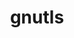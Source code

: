 ---
title: "gnutls"
layout: cache
categories: [package, develop]
meta: {"compilers": ["apple-clang@=16.0.0", "gcc@=10.2.1", "gcc@=10.5.0", "gcc@=11.4.0", "gcc@=13.3.0", "gcc@=7.5.0"], "num_specs": 20, "num_specs_by_stack": {"developer-tools": 3, "developer-tools-aarch64-linux-gnu": 4, "developer-tools-darwin": 3, "developer-tools-manylinux2014": 1, "developer-tools-x86_64_v3-linux-gnu": 4, "hep": 5, "root": 20}, "oss": ["centos7", "rhel8", "sequoia", "ubuntu18.04", "ubuntu22.04"], "platforms": ["darwin", "linux"], "stacks": ["developer-tools", "developer-tools-aarch64-linux-gnu", "developer-tools-darwin", "developer-tools-manylinux2014", "developer-tools-x86_64_v3-linux-gnu", "hep", "root"], "targets": ["aarch64", "x86_64_v3"], "versions": ["3.8.3", "3.8.8", "3.8.9"]}
spec_details: [{"compiler": "gcc@=11.4.0", "hash": "5rcksrctymelgxbpiyqjrrqv6pspj5jf", "os": "ubuntu22.04", "platform": "linux", "size": "-", "stacks": ["hep", "root"], "target": "x86_64_v3", "variants": ["+brotli", "build_system=autotools", "+zlib", "+zstd"], "versions": ["3.8.9"]}, {"compiler": "gcc@=7.5.0", "hash": "6g57x6vfiv3ktj2vjhm5fopsocrqrwsc", "os": "ubuntu18.04", "platform": "linux", "size": "-", "stacks": ["developer-tools", "root"], "target": "x86_64_v3", "variants": ["build_system=autotools", "~guile", "+zlib"], "versions": ["3.8.3"]}, {"compiler": "gcc@=11.4.0", "hash": "dv3zk4ncotzhwj6cgikdv56jz6z4oj2s", "os": "ubuntu22.04", "platform": "linux", "size": "-", "stacks": ["hep", "root"], "target": "x86_64_v3", "variants": ["+brotli", "build_system=autotools", "+zlib", "+zstd"], "versions": ["3.8.9"]}, {"compiler": "gcc@=7.5.0", "hash": "eon2dcjkn7innr3swgdyjvrxmyplt3kd", "os": "ubuntu18.04", "platform": "linux", "size": "-", "stacks": ["developer-tools", "root"], "target": "x86_64_v3", "variants": ["build_system=autotools", "~guile", "+zlib"], "versions": ["3.8.3"]}, {"compiler": "gcc@=13.3.0", "hash": "ew5pshjwzis5yaw5gzid2qpzmmacnr44", "os": "rhel8", "platform": "linux", "size": "-", "stacks": ["developer-tools-aarch64-linux-gnu", "root"], "target": "aarch64", "variants": ["+brotli", "build_system=autotools", "+zlib", "+zstd"], "versions": ["3.8.8"]}, {"compiler": "gcc@=11.4.0", "hash": "fft4se6tyk3wxvlsyk2ef753475kly4u", "os": "ubuntu22.04", "platform": "linux", "size": "-", "stacks": ["hep", "root"], "target": "x86_64_v3", "variants": ["+brotli", "build_system=autotools", "+zlib", "+zstd"], "versions": ["3.8.8"]}, {"compiler": "gcc@=7.5.0", "hash": "hqwvrpfoudazveescvz6ebdmyj3ztuyi", "os": "ubuntu18.04", "platform": "linux", "size": "-", "stacks": ["developer-tools", "root"], "target": "x86_64_v3", "variants": ["build_system=autotools", "~guile", "+zlib"], "versions": ["3.8.3"]}, {"compiler": "gcc@=11.4.0", "hash": "jo6dljs4lh7kb2pnmbn6nvz3cebr6zm6", "os": "ubuntu22.04", "platform": "linux", "size": "-", "stacks": ["hep", "root"], "target": "x86_64_v3", "variants": ["+brotli", "build_system=autotools", "+zlib", "+zstd"], "versions": ["3.8.9"]}, {"compiler": "gcc@=10.5.0", "hash": "k3medzwayjwtgpfds2zpdnsw2yzumppo", "os": "centos7", "platform": "linux", "size": "-", "stacks": ["developer-tools-x86_64_v3-linux-gnu", "root"], "target": "x86_64_v3", "variants": ["+brotli", "build_system=autotools", "+zlib", "+zstd"], "versions": ["3.8.9"]}, {"compiler": "gcc@=13.3.0", "hash": "mau3lexd5kvcvgmgr2vdti7ciockgvrr", "os": "rhel8", "platform": "linux", "size": "-", "stacks": ["developer-tools-aarch64-linux-gnu", "root"], "target": "aarch64", "variants": ["+brotli", "build_system=autotools", "+zlib", "+zstd"], "versions": ["3.8.9"]}, {"compiler": "gcc@=13.3.0", "hash": "modzjiz4wciifmzfgfl5oo4675jhl4jb", "os": "rhel8", "platform": "linux", "size": "-", "stacks": ["developer-tools-aarch64-linux-gnu", "root"], "target": "aarch64", "variants": ["+brotli", "build_system=autotools", "+zlib", "+zstd"], "versions": ["3.8.9"]}, {"compiler": "gcc@=13.3.0", "hash": "owlju3awtsosh4ctwpmrptedtn3p3cs3", "os": "rhel8", "platform": "linux", "size": "-", "stacks": ["developer-tools-aarch64-linux-gnu", "root"], "target": "aarch64", "variants": ["+brotli", "build_system=autotools", "+zlib", "+zstd"], "versions": ["3.8.9"]}, {"compiler": "gcc@=11.4.0", "hash": "qlsml3f3j3yd56pzu5pzjpm5izvrkwj4", "os": "ubuntu22.04", "platform": "linux", "size": "-", "stacks": ["hep", "root"], "target": "x86_64_v3", "variants": ["+brotli", "build_system=autotools", "+zlib", "+zstd"], "versions": ["3.8.9"]}, {"compiler": "gcc@=10.5.0", "hash": "r4xhtzm7bqxzmg63dwyuaoklrz3mlx4m", "os": "centos7", "platform": "linux", "size": "-", "stacks": ["developer-tools-x86_64_v3-linux-gnu", "root"], "target": "x86_64_v3", "variants": ["+brotli", "build_system=autotools", "+zlib", "+zstd"], "versions": ["3.8.9"]}, {"compiler": "apple-clang@=16.0.0", "hash": "rdoup5aw7xz2d2t4z6gikqgf3iogsme2", "os": "sequoia", "platform": "darwin", "size": "-", "stacks": ["developer-tools-darwin", "root"], "target": "aarch64", "variants": ["+brotli", "build_system=autotools", "+zlib", "+zstd"], "versions": ["3.8.9"]}, {"compiler": "gcc@=10.5.0", "hash": "s2jka4pzimwmi3s464zi27wkqtcxgq7f", "os": "centos7", "platform": "linux", "size": "-", "stacks": ["developer-tools-x86_64_v3-linux-gnu", "root"], "target": "x86_64_v3", "variants": ["+brotli", "build_system=autotools", "+zlib", "+zstd"], "versions": ["3.8.9"]}, {"compiler": "gcc@=10.2.1", "hash": "vmwmewviqi4sgb26633zwai2s2gqwfsw", "os": "centos7", "platform": "linux", "size": "-", "stacks": ["developer-tools-manylinux2014", "root"], "target": "x86_64_v3", "variants": ["+brotli", "build_system=autotools", "~guile", "+zlib"], "versions": ["3.8.3"]}, {"compiler": "apple-clang@=16.0.0", "hash": "wcg3oosbhvxm64l4pwqpjrljct6apjft", "os": "sequoia", "platform": "darwin", "size": "-", "stacks": ["developer-tools-darwin", "root"], "target": "aarch64", "variants": ["+brotli", "build_system=autotools", "+zlib", "+zstd"], "versions": ["3.8.9"]}, {"compiler": "gcc@=10.5.0", "hash": "xf3tlqe2j5tsdncjabx6y3czamqdwtdi", "os": "centos7", "platform": "linux", "size": "-", "stacks": ["developer-tools-x86_64_v3-linux-gnu", "root"], "target": "x86_64_v3", "variants": ["+brotli", "build_system=autotools", "+zlib", "+zstd"], "versions": ["3.8.8"]}, {"compiler": "apple-clang@=16.0.0", "hash": "zkq4udapuiquzuo24qdjmzrupecvw7hb", "os": "sequoia", "platform": "darwin", "size": "-", "stacks": ["developer-tools-darwin", "root"], "target": "aarch64", "variants": ["+brotli", "build_system=autotools", "+zlib", "+zstd"], "versions": ["3.8.9"]}]
---